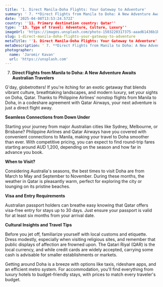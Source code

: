 ```yaml
---
title: '1. Direct Manila-Doha Flights: Your Gateway to Adventure'
summary: ' 7. **Direct Flights from Manila to Doha: A New Adventure Awaits Australian Travelers**...'
date: '2025-04-08T13:53:24.572Z'
country: ''11. Primary destination country: Qatar''
type: ''13. Type of travel: Adventure, Culture, Luxury''
imageUrl: 'https://images.unsplash.com/photo-1503220317375-aaad61436b1b'
slug: 1-direct-manila-doha-flights-your-gateway-to-adventure
metaTitle: ''1. Direct Manila-Doha Flights: Your Gateway to Adventure''
metaDescription: ' 7. **Direct Flights from Manila to Doha: A New Adventure Awaits Australian Travelers**...'
photographer:
  name: 'Jaromir Kavan'
  url: 'https://unsplash.com'
---
```


7. **Direct Flights from Manila to Doha: A New Adventure Awaits Australian Travelers**

G'day, globetrotters! If you're itching for an exotic getaway that blends vibrant culture, breathtaking landscapes, and modern luxury, set your sights on Doha, Qatar. Thanks to Philippine Airlines' nonstop flights from Manila to Doha, in a codeshare agreement with Qatar Airways, your next adventure is just a direct flight away.

**Seamless Connections from Down Under**

Starting your journey from major Australian cities like Sydney, Melbourne, or Brisbane? Philippine Airlines and Qatar Airways have you covered with convenient connections to Manila, making your travel to Doha smoother than ever. With competitive pricing, you can expect to find round-trip fares starting around AUD 1,200, depending on the season and how far in advance you book.

**When to Visit?**

Considering Australia's seasons, the best times to visit Doha are from March to May and September to November. During these months, the weather in Qatar is pleasantly warm, perfect for exploring the city or lounging on its pristine beaches.

**Visa and Entry Requirements**

Australian passport holders can breathe easy knowing that Qatar offers visa-free entry for stays up to 30 days. Just ensure your passport is valid for at least six months from your arrival date.

**Cultural Insights and Travel Tips**

Before you jet off, familiarize yourself with local customs and etiquette. Dress modestly, especially when visiting religious sites, and remember that public displays of affection are frowned upon. The Qatari Riyal (QAR) is the local currency, and while credit cards are widely accepted, carrying some cash is advisable for smaller establishments or markets.

Getting around Doha is a breeze with options like taxis, rideshare apps, and an efficient metro system. For accommodation, you'll find everything from luxury hotels to budget-friendly stays, with prices to match every traveler's budget.